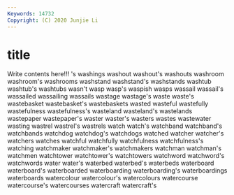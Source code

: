 ```yaml
---
Keywords: 14732
Copyright: (C) 2020 Junjie Li
---
```


# title

Write contents here!!!
's 
washings
washout 
washout's 
washouts 
washroom 
washroom's 
washrooms 
washstand 
washstand's 
washstands 
washtub
washtub's 
washtubs 
wasn't 
wasp 
wasp's 
waspish 
wasps 
wassail 
wassail's 
wassailed
wassailing 
wassails 
wastage 
wastage's 
waste 
waste's 
wastebasket 
wastebasket's 
wastebaskets 
wasted
wasteful 
wastefully 
wastefulness 
wastefulness's 
wasteland 
wasteland's 
wastelands 
wastepaper 
wastepaper's 
waster
waster's 
wasters 
wastes 
wastewater 
wasting 
wastrel 
wastrel's 
wastrels 
watch 
watch's
watchband 
watchband's 
watchbands 
watchdog 
watchdog's 
watchdogs 
watched 
watcher 
watcher's 
watchers
watches 
watchful 
watchfully 
watchfulness 
watchfulness's 
watching 
watchmaker 
watchmaker's 
watchmakers 
watchman
watchman's 
watchmen 
watchtower 
watchtower's 
watchtowers 
watchword 
watchword's 
watchwords 
water 
water's
waterbed 
waterbed's 
waterbeds 
waterboard 
waterboard's 
waterboarded 
waterboarding 
waterboarding's 
waterboardings 
waterboards
watercolour 
watercolour's 
watercolours 
watercourse 
watercourse's 
watercourses 
watercraft 
watercraft's 
